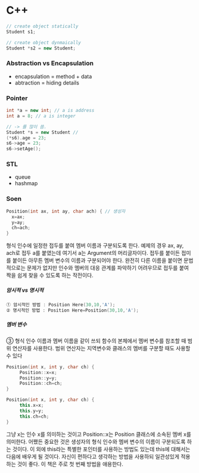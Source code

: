 # C++

```cpp
// create object statically
Student s1;

// create object dynmaically
Student *s2 = new Student;

```

### Abstraction vs Encapsulation

- encapsulation = method + data
- abtraction = hiding details

### Pointer

```cpp
int *a = new int; // a is address
int a = 8; // a is integer
```

```cpp
// -> 를 많이 씀.
Student *s = new Student //
(*s6).age = 23;
s6->age = 23;
s6->setAge();
```

### STL

- queue
- hashmap

### Soen

```cpp
Position(int ax, int ay, char ach) { // 생성자
  x=ax;
  y=ay;
  ch=ach;
}
```

형식 인수에 일정한 접두를 붙여 멤버 이름과 구분되도록 한다. 예제의 경우 ax, ay, ach로 접두 a를 붙였는데 여기서 a는 Argument의 머리글자이다. 접두를 붙이든 접미를 붙이든 아무튼 멤버 변수의 이름과 구분되어야 한다. 완전히 다른 이름을 붙이면 문법적으로는 문제가 없지만 인수와 멤버의 대응 관계를 파악하기 어려우므로 접두를 붙여 짝을 쉽게 찾을 수 있도록 하는 작전이다.

##### 암시적 vs 명시적

```cpp
① 암시적인 방법 : Position Here(30,10,'A');
② 명시적인 방법 : Position Here=Position(30,10,'A');
```

##### 멤버 변수

③ 형식 인수 이름과 멤버 이름을 같이 쓰되 함수의 본체에서 멤버 변수를 참조할 때 범위 연산자를 사용한다. 범위 연산자는 지역변수와 클래스의 멤버를 구분할 때도 사용할 수 있다

```cpp
Position(int x, int y, char ch) {
     Position::x=x;
     Position::y=y;
     Position::ch=ch;
}
```

```cpp
Position(int x, int y, char ch) {
     this.x=x;
     this.y=y;
     this.ch=ch;
}
```

그냥 x는 인수 x를 의미하는 것이고 Position::x는 Position 클래스에 소속된 멤버 x를 의미한다. 어쨌든 중요한 것은 생성자의 형식 인수와 멤버 변수의 이름이 구분되도록 하는 것이다. 이 외에 this라는 특별한 포인터를 사용하는 방법도 있는데 this에 대해서는 다음에 배우게 될 것이다. 자신이 편하다고 생각하는 방법을 사용하되 일관성있게 적용하는 것이 좋다. 이 책은 주로 첫 번째 방법을 애용한다.
